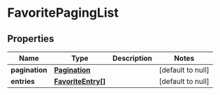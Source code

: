 # FavoritePagingList

## Properties
Name | Type | Description | Notes
------------ | ------------- | ------------- | -------------
**pagination** | [**Pagination**](Pagination.md) |  | [default to null]
**entries** | [**FavoriteEntry[]**](FavoriteEntry.md) |  | [default to null]



